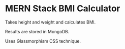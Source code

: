 # MERN Stack BMI Calculator

Takes height and weight and calculates BMI.

Results are stored in MongoDB.

Uses Glassmorphism CSS technique.